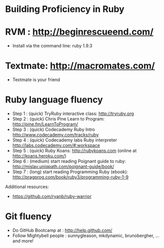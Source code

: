 
# Building Proficiency in Ruby

# RVM : http://beginrescueend.com/
* Install via the command line: ruby 1.9.3

# Textmate: http://macromates.com/

* Textmate is your friend

# Ruby language fluency

* Step 1 : (quick) TryRuby interactive class: http://tryruby.org
* Step 2 : (quick) Chris Pine Learn to Program: http://pine.fm/LearnToProgram/
* Step 3 : (quick) Codecademy Ruby Intro http://www.codecademy.com/tracks/ruby
* Step 4 : (quick) Codecademy labs Ruby interpreter http://labs.codecademy.com/#:workspace
* Step 5 : (quick) Ruby Koans: http://rubykoans.com (online at http://koans.heroku.com/)
* Step 6 : (medium) start reading Poignant guide to ruby: http://mislav.uniqpath.com/poignant-guide/book/
* Step 7 : (long) start reading Programming Ruby (ebook): http://pragprog.com/book/ruby3/programming-ruby-1-9

Additional resources:

* https://github.com/ryanb/ruby-warrior

# Git fluency

* Do GitHub Bootcamp at : http://help.github.com/
* Follow Mightybell people : sunnygleason, mkdynamic, brunobergher, ... and more!